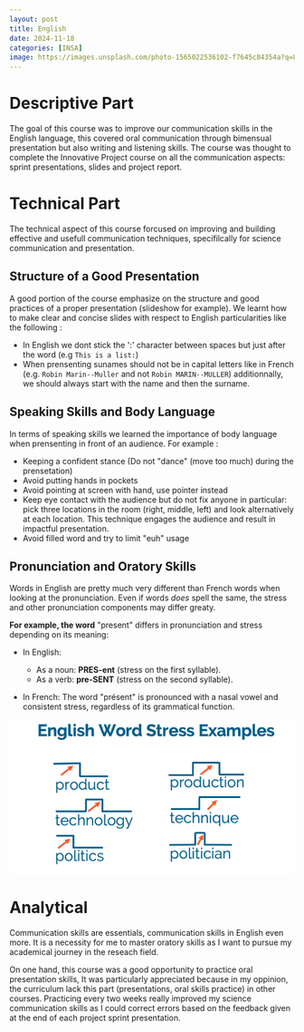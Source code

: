 ```yaml
---
layout: post
title: English
date: 2024-11-18
categories: [INSA]
image: https://images.unsplash.com/photo-1565022536102-f7645c84354a?q=80&w=2073&auto=format&fit=crop&ixlib=rb-4.0.3&ixid=M3wxMjA3fDB8MHxwaG90by1wYWdlfHx8fGVufDB8fHx8fA%3D%3D
---
```


# Descriptive Part

The goal of this course was to improve our communication skills in the English language, this covered oral communication through bimensual presentation but also writing and listening skills. The course was thought to complete the Innovative Project course on all the communication aspects: sprint presentations, slides and project report.

# Technical Part

The technical aspect of this course forcused on improving and building effective and usefull communication techniques, specifilcally for science communication and presentation.

## Structure of a Good Presentation

A good portion of the course emphasize on the structure and good practices of a proper presentation (slideshow for example). We learnt how to make clear and concise slides with respect to English particularities like the following :

- In English we dont stick the ':' character between spaces but just after the word (e.g `This is a list:`)
- When prensenting sunames should not be in capital letters like in French (e.g. `Robin Marin--Muller` and not `Robin MARIN--MULLER`) additionnally, we should always start with the name and then the surname. 

## Speaking Skills and Body Language

In terms of speaking skills we learned the importance of body language when prensenting in front of an audience. For example :

- Keeping a confident stance (Do not "dance" (move too much) during the prensetation)
- Avoid putting hands in pockets
- Avoid pointing at screen with hand, use pointer instead
- Keep eye contact with the audience but do not fix anyone in particular: pick three locations in the room (right, middle, left) and look alternatively at each location. This technique engages the audience and result in impactful presentation.
- Avoid filled word and try to limit "euh" usage


## Pronunciation and Oratory Skills

Words in English are pretty much very different than French words when looking at the pronunciation. Even if words *does* spell the same, the stress and other pronunciation components may differ greaty.

**For example, the word** "present" differs in pronunciation and stress depending on its meaning:  

- In English:  
  - As a noun: **PRES-ent** (stress on the first syllable).  
  - As a verb: **pre-SENT** (stress on the second syllable).  

- In French: The word "présent" is pronounced with a nasal vowel and consistent stress, regardless of its grammatical function.  


![Image](/assets/posts-images/portfolio-insa/english/image.png)






# Analytical

Communication skills are essentials, communication skills in English even more. It is a necessity for me to master oratory skills as I want to pursue my academical journey in the reseach field. 

On one hand, this course was a good opportunity to practice oral presentation skills, It was particularly appreciated because in my oppinion, the curriculum lack this part (presentations, oral skills practice) in other courses. Practicing every two weeks really improved my science communication skills as I could correct errors based on the feedback given at the end of each project sprint presentation.


